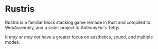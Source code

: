 # Rustris
Rustris is a familiar block stacking game remade in Rust and compiled to WebAssembly, and a sister project to AnthonyFic's Tetrjs.

It _may or may not_ have a greater focus on aesthetics, sound, and multiple modes.
